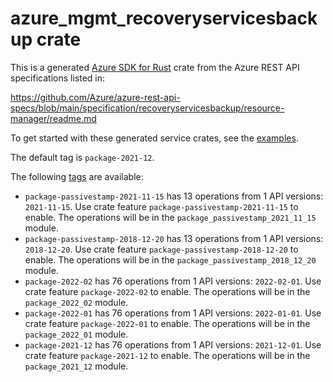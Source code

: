 # azure_mgmt_recoveryservicesbackup crate

This is a generated [Azure SDK for Rust](https://github.com/Azure/azure-sdk-for-rust) crate from the Azure REST API specifications listed in:

https://github.com/Azure/azure-rest-api-specs/blob/main/specification/recoveryservicesbackup/resource-manager/readme.md

To get started with these generated service crates, see the [examples](https://github.com/Azure/azure-sdk-for-rust/blob/main/services/README.md#examples).

The default tag is `package-2021-12`.

The following [tags](https://github.com/Azure/azure-sdk-for-rust/blob/main/services/tags.md) are available:

- `package-passivestamp-2021-11-15` has 13 operations from 1 API versions: `2021-11-15`. Use crate feature `package-passivestamp-2021-11-15` to enable. The operations will be in the `package_passivestamp_2021_11_15` module.
- `package-passivestamp-2018-12-20` has 13 operations from 1 API versions: `2018-12-20`. Use crate feature `package-passivestamp-2018-12-20` to enable. The operations will be in the `package_passivestamp_2018_12_20` module.
- `package-2022-02` has 76 operations from 1 API versions: `2022-02-01`. Use crate feature `package-2022-02` to enable. The operations will be in the `package_2022_02` module.
- `package-2022-01` has 76 operations from 1 API versions: `2022-01-01`. Use crate feature `package-2022-01` to enable. The operations will be in the `package_2022_01` module.
- `package-2021-12` has 76 operations from 1 API versions: `2021-12-01`. Use crate feature `package-2021-12` to enable. The operations will be in the `package_2021_12` module.